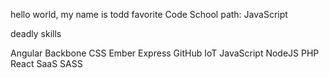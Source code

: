 hello world, my name is todd
favorite Code School path: JavaScript

deadly skills

Angular
Backbone
CSS
Ember
Express
GitHub
IoT
JavaScript
NodeJS
PHP
React
SaaS
SASS
